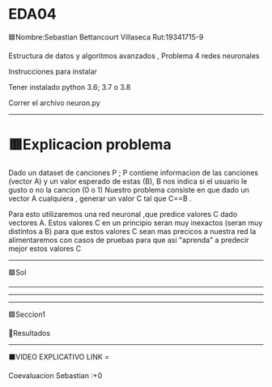 # EDA04

🟦Nombre:Sebastian Bettancourt Villaseca Rut:19341715-9


Estructura de datos y algoritmos avanzados , Problema 4 redes neuronales

Instrucciones para instalar

Tener instalado python 3.6; 3.7 o 3.8

Correr el archivo neuron.py

-----------------------------------------------------


# 🟥Explicacion problema

Dado un dataset de canciones P ;
P contiene informacion de las canciones (vector A) y un valor esperado de estas (B), B nos indica si el usuario le gusto o no la cancion (0 o 1)
Nuestro problema consiste en que dado un vector A cualquiera , generar un valor C tal que C==B .



Para esto utilizaremos una red neuronal ,que predice valores C dado vectores A. Estos valores C en un principio seran muy inexactos (seran muy distintos a B)
para que estos valores C sean mas precicos a nuestra red la alimentaremos con casos de pruebas para que asi "aprenda" a predecir mejor estos valores C









---------------------------------------------------

 
🟩Sol

------------------------------------------


  

------------------------------






-------------------------

🟪Seccion1


🔴Resultados


------


⬛VIDEO EXPLICATIVO LINK = 


Coevaluacion 
Sebastian :+0
